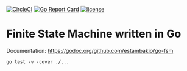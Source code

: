 [![CircleCI](https://circleci.com/gh/estambakio/go-fsm.svg?style=shield)](https://circleci.com/gh/estambakio/go-fsm)
[![Go Report Card](https://goreportcard.com/badge/github.com/estambakio/go-fsm)](https://goreportcard.com/report/github.com/estambakio/go-fsm)
[![license](https://img.shields.io/github/license/estambakio/go-fsm.svg?style=flat-square)](LICENSE)

# Finite State Machine written in Go

Documentation: https://godoc.org/github.com/estambakio/go-fsm

`go test -v -cover ./...`
